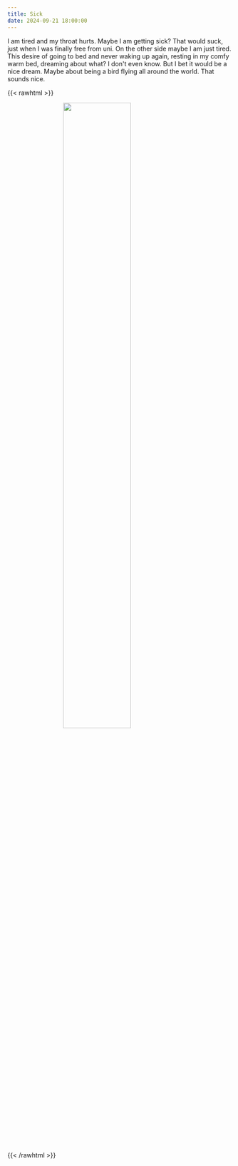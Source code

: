 ```yaml
---
title: Sick
date: 2024-09-21 18:00:00
---
```


I am tired and my throat hurts.
Maybe I am getting sick? That would suck, just when I was finally free from uni. On the other side maybe I am just tired.
This desire of going to bed and never waking up again, resting in my comfy warm bed, dreaming about what? I don't even know. But I bet it would be a nice dream. Maybe about being a bird flying all around the world. That sounds nice.


{{< rawhtml >}}
<figure>
    <img style="display: block; margin-left: auto; margin-right: auto; width: 60%" src="/attachments/lost.jpg">
</figure>
{{< /rawhtml >}}


